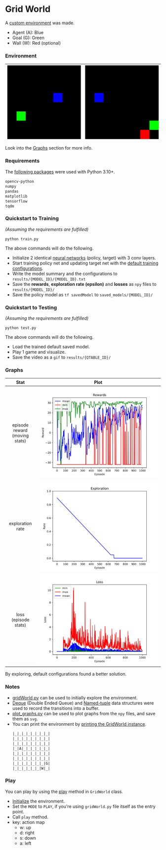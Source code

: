 # Grid World

A [custom environment](gridWorld.py) was made.
- Agent (A): Blue
- Goal (G): Green
- Wall (W): Red (optional)

### Environment

| ![](results/gw-conv-through-2023-07-18-17-32-23/2023-07-21-12-29-52.gif) | ![](results/gridWorld.png) |
|:------------------------------------------------------------------------:|:--------------------------:|


Look into the [Graphs](#graphs) section for more info.

### Requirements
The [following packages](requirements.txt) were used with Python 3.10+.
```
opencv-python
numpy
pandas
matplotlib
tensorflow
tqdm
```

### Quickstart to Training
_(Assuming the requirements are fulfilled)_
```
python train.py
```
The above commands will do the following.
- Initialize 2 identical [neural networks](helpers/dqn_helper.py?plain=1#L38) (policy, target) with 3 conv layers.
- Start training policy net and updating target net with the [default training configurations](helpers/config.py).
- Write the model summary and the configurations to `results/{MODEL_ID}/{MODEL_ID}.txt`
- Save the **rewards**, **exploration rate (epsilon)** and **losses** as `npy` files to `results/{MODEL_ID}/`
- Save the policy model as `tf savedModel` to `saved_models/{MODEL_ID}/`

### Quickstart to Testing
_(Assuming the requirements are fulfilled)_
```
python test.py
```
The above commands will do the following.
- Load the trained default saved model.
- Play 1 game and visualize.
- Save the video as a `gif` to `results/{QTABLE_ID}/`

### Graphs

|                Stat                |                               Plot                                |
|:----------------------------------:|:-----------------------------------------------------------------:|
| episode reward <br/>(moving stats) |   ![](results/gw-conv-through-2023-07-18-17-32-23/rewards.svg)    |
|          exploration rate          | ![](results/gw-conv-through-2023-07-18-17-32-23/explorations.svg) |
|     loss <br/>(episode stats)      |     ![](results/gw-conv-through-2023-07-18-17-32-23/loss.svg)     |

By exploring, default configurations found a better solution.

### Notes
- [gridWorld.py](gridWorld.py) can be used to initially explore the environment.
- [Deque](helpers/dqn_helper.py?plain=1#L20) (Double Ended Queue) and [Named-tuple](helpers/dqn_helper.py?plain=1#L15) data structures were used to record the transitions into a buffer.
- [plot_graphs.py](helpers/plot_graphs.py) can be used to plot graphs from the `npy` files, and save them as `svg`.
- You can print the environment by [printing the GridWorld instance](gridWorld.py?plain=1#L271-L274).
    ```
    |_|_|_|_|_|_|_|_|
    |_|_|_|_|_|_|_|_|
    |_|_|_|_|_|_|_|_|
    |_|A|_|_|_|_|_|_|
    |_|_|_|_|_|_|_|_|
    |_|_|_|_|_|_|_|_|
    |_|_|_|_|_|_|_|G|
    |_|_|_|_|_|_|W|_|
    ```

### Play
You can play by using the [play](gridWorld.py?plain=1#L194) method in `GridWorld` class.
- [Initialize](gridWorld.py?plain=1#L271-L279) the environment.
- Set the `MODE` to `PLAY`, if you're using `gridWorld.py` file itself as the entry point.
- Call `play` method.
- key: action map
  - w: up
  - d: right
  - s: down
  - a: left
